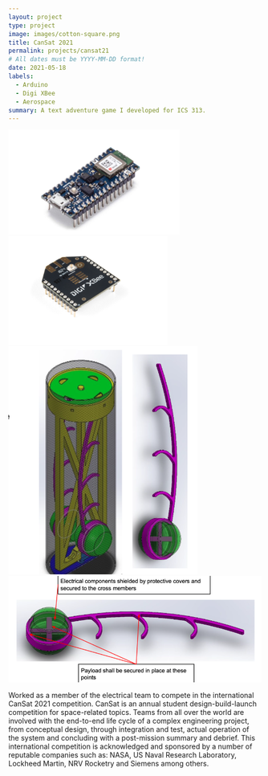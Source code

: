 ```yaml
---
layout: project
type: project
image: images/cotton-square.png
title: CanSat 2021
permalink: projects/cansat21
# All dates must be YYYY-MM-DD format!
date: 2021-05-18
labels:
  - Arduino
  - Digi XBee
  - Aerospace
summary: A text adventure game I developed for ICS 313.
---
```


<div class="ui small rounded images">
  <img class="ui image" src="../images/cansat2.png">
  <img class="ui image" src="../images/cansat3.png">
  <img class="ui image" src="../images/cansat4.png">
  <img class="ui image" src="../images/cansat5.png">
</div>

Worked as a member of the electrical team to compete in the international CanSat 2021 competition. CanSat is an annual student design-build-launch competition for space-related topics. Teams from all over the world are involved with the end-to-end life cycle of a complex engineering project, from conceptual design, through integration and test, actual operation of the system and concluding with a post-mission summary and debrief. This international competition is acknowledged and sponsored by a number of reputable companies such as: NASA, US Naval Research Laboratory, Lockheed Martin, NRV Rocketry and Siemens among others.



